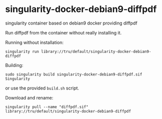 # singularity-docker-debian9-diffpdf
singularity container based on debian9 docker providing diffpdf

Run diffpdf from the container without really installing it.

Running without installation:
```
singularity run library://tru/default/singularity-docker-debian9-diffpdf
```
Building:
```
sudo singularity build singularity-docker-debian9-diffpdf.sif Singularity
```
or use the provided `build.sh` script.

Download and rename:
```
singularity pull --name "diffpdf.sif" library://tru/default/singularity-docker-debian9-diffpdf
```
